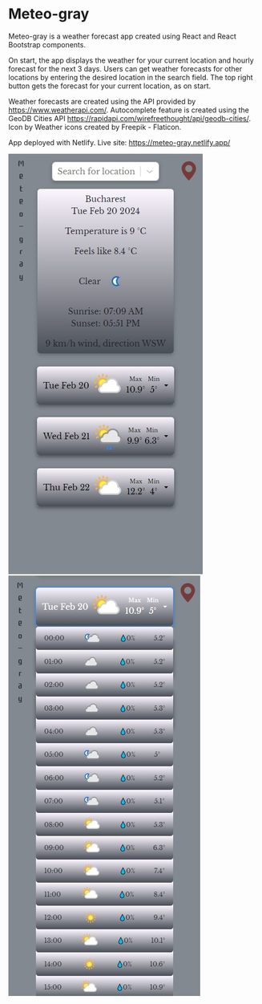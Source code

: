 # Meteo-gray

Meteo-gray is a weather forecast app created using React and React Bootstrap components.

On start, the app displays the weather for your current location and hourly forecast for the next 3 days.
Users can get weather forecasts for other locations by entering the desired location in the search field.
The top right button gets the forecast for your current location, as on start.

Weather forecasts are created using the API provided by https://www.weatherapi.com/.
Autocomplete feature is created using the GeoDB Cities API https://rapidapi.com/wirefreethought/api/geodb-cities/.
Icon by Weather icons created by Freepik - Flaticon.

App deployed with Netlify.
Live site: https://meteo-gray.netlify.app/ 

![View](/images/PhoneView.jpg)
![Hour Forecast](/images/HourForecast.jpg)
